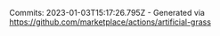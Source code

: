 Commits: 2023-01-03T15:17:26.795Z - Generated via https://github.com/marketplace/actions/artificial-grass
<br>

